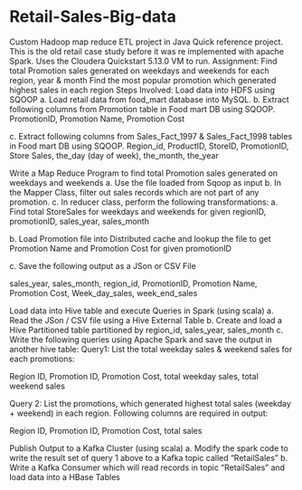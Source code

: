 # Retail-Sales-Big-data

Custom Hadoop map reduce ETL project in Java
Quick reference project.
This is the old retail case study before it was re implemented with apache Spark.
Uses the Cloudera Quickstart 5.13.0 VM to run.
Assignment:
Find total Promotion sales generated on weekdays and weekends for each region, year & month
Find the most popular promotion which generated highest sales in each region
Steps Involved:
Load data into HDFS using SQOOP
a. Load retail data from food_mart database into MySQL.
b. Extract following columns from Promotion table in Food mart DB using SQOOP.
PromotionID, Promotion Name, Promotion Cost

c. Extract following columns from Sales_Fact_1997 & Sales_Fact_1998 tables in Food mart DB using SQOOP.
Region_id, ProductID, StoreID, PromotionID, Store Sales, the_day (day of week), the_month, the_year

Write a Map Reduce Program to find total Promotion sales generated on weekdays and weekends
a. Use the file loaded from Sqoop as input
b. In the Mapper Class, filter out sales records which are not part of any promotion.
c. In reducer class, perform the following transformations:
a. Find total StoreSales for weekdays and weekends for given regionID, promotionID, sales_year, sales_month

b. Load Promotion file into Distributed cache and lookup the file to get Promotion Name and Promotion Cost for given promotionID

c. Save the following output as a JSon or CSV File

sales_year, sales_month, region_id, PromotionID, Promotion Name, Promotion Cost, Week_day_sales, week_end_sales

Load data into Hive table and execute Queries in Spark (using scala)
a. Read the JSon / CSV file using a Hive External Table
b. Create and load a Hive Partitioned table partitioned by region_id, sales_year, sales_month
c. Write the following queries using Apache Spark and save the output in another hive table:
Query1: List the total weekday sales & weekend sales for each promotions:

Region ID, Promotion ID, Promotion Cost, total weekday sales, total weekend sales

Query 2: List the promotions, which generated highest total sales (weekday + weekend) in each region. Following columns are required in output:

Region ID, Promotion ID, Promotion Cost, total sales

Publish Output to a Kafka Cluster (using scala)
a. Modify the spark code to write the result set of query 1 above to a Kafka topic called “RetailSales”
b. Write a Kafka Consumer which will read records in topic “RetailSales” and load data into a HBase Tables
